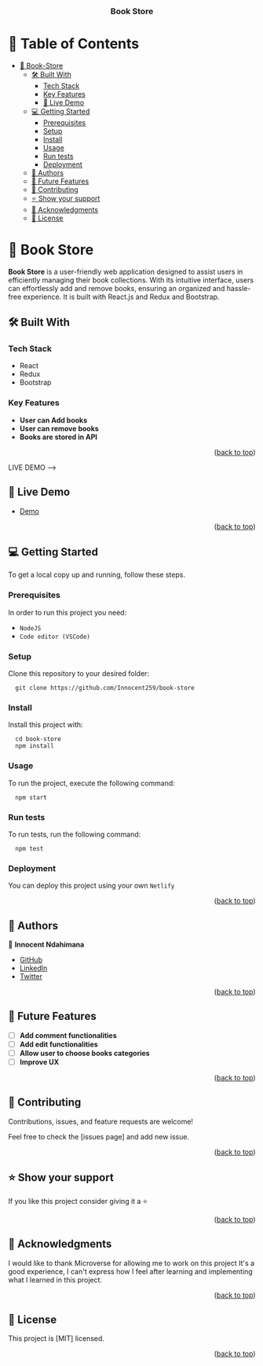 <a name="readme-top"></a>

<div align="center">
  <br/>

  <h3><b>Book Store</b></h3>

</div>

<!-- TABLE OF CONTENTS -->

# 📗 Table of Contents

- [📖 Book-Store ](#-book-store-)
  - [🛠 Built With ](#-built-with-)
    - [Tech Stack ](#tech-stack-)
    - [Key Features ](#key-features-)
    - [🚀 Live Demo ](#-live-demo-) 
  - [💻 Getting Started ](#-getting-started-)
    - [Prerequisites](#prerequisites)
    - [Setup](#setup)
    - [Install](#install)
    - [Usage](#usage)
    - [Run tests](#run-tests)
    - [Deployment](#deployment)
  - [👥 Authors ](#-authors-)
  - [🔭 Future Features ](#-future-features-)
  - [🤝 Contributing ](#-contributing-)
  - [⭐️ Show your support ](#️-show-your-support-)
  - [🙏 Acknowledgments ](#-acknowledgments-)
  - [📝 License ](#-license-)

<!-- PROJECT DESCRIPTION -->

# 📖 Book Store <a name="about-project"></a>

**Book Store** is a user-friendly web application designed to assist users in efficiently managing their book collections. With its intuitive interface, users can effortlessly add and remove books, ensuring an organized and hassle-free experience. It is built with React.js and Redux and Bootstrap.

## 🛠 Built With <a name="built-with"></a>

### Tech Stack <a name="tech-stack"></a>

- React
- Redux
- Bootstrap

<!-- Features -->

### Key Features <a name="key-features"></a>

- **User can Add books**
- **User can remove books**
- **Books are stored in API**

<p align="right">(<a href="#readme-top">back to top</a>)</p>

LIVE DEMO -->

## 🚀 Live Demo <a name="live-demo"></a>

- [Demo](https://bookstorebs.netlify.app/)

<p align="right">(<a href="#readme-top">back to top</a>)</p> 

<!-- GETTING STARTED -->

## 💻 Getting Started <a name="getting-started"></a>

To get a local copy up and running, follow these steps.

### Prerequisites

In order to run this project you need:

- `NodeJS`
- `Code editor (VSCode)`

### Setup

Clone this repository to your desired folder:

```
  git clone https://github.com/Innocent259/book-store
```

### Install

Install this project with:

```
  cd book-store
  npm install
```

### Usage

To run the project, execute the following command:

```
  npm start
```

### Run tests

To run tests, run the following command:

```
  npm test
```

### Deployment

You can deploy this project using your own `Netlify`

<p align="right">(<a href="#readme-top">back to top</a>)</p>

<!-- AUTHORS -->

## 👥 Authors <a name="authors"></a>

👤 **Innocent Ndahimana**

-  [GitHub](https://github.com/Innocent259)
-  [LinkedIn](https://www.linkedin.com/in/innocent259/)
-  [Twitter](https://twitter.com/ndahimana259)

<p align="right">(<a href="#readme-top">back to top</a>)</p>

<!-- FUTURE FEATURES -->

## 🔭 Future Features <a name="future-features"></a>

- [ ] **Add comment functionalities**
- [ ] **Add edit functionalities**
- [ ] **Allow user to choose books categories**
- [ ] **Improve UX**

<p align="right">(<a href="#readme-top">back to top</a>)</p>

<!-- CONTRIBUTING -->

## 🤝 Contributing <a name="contributing"></a>

Contributions, issues, and feature requests are welcome!

Feel free to check the [issues page] and add new issue.

<p align="right">(<a href="#readme-top">back to top</a>)</p>

<!-- SUPPORT -->

## ⭐️ Show your support <a name="support"></a>

If you like this project consider giving it a ⭐️

<p align="right">(<a href="#readme-top">back to top</a>)</p>

<!-- ACKNOWLEDGEMENTS -->

## 🙏 Acknowledgments <a name="acknowledgements"></a>

 I would like to thank Microverse for allowing me to work on this project It's a good experience, I can't express how I feel after learning and implementing what I learned in this project.

<p align="right">(<a href="#readme-top">back to top</a>)</p>

<!-- LICENSE -->

## 📝 License <a name="license"></a>

This project is [MIT] licensed.

<p align="right">(<a href="#readme-top">back to top</a>)</p>